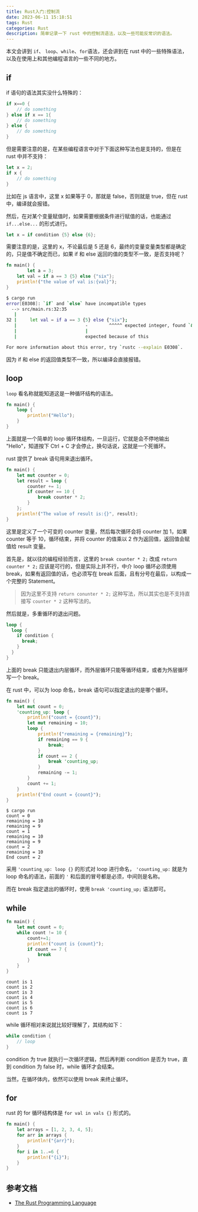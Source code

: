 ```yaml
---
title: Rust入门:控制流
date: 2023-06-11 15:18:51
tags: Rust
categories: Rust
description: 简单记录一下 rust 中的控制流语法，以及一些可能反常识的语法。
---
```


本文会讲到 `if`、 `loop`、`while`、`for`语法，还会讲到在 rust 中的一些特殊语法，以及在使用上和其他编程语言的一些不同的地方。

## if

if 语句的语法其实没什么特殊的：

```rust
if x==0 {
	// do something
} else if x == 1{
	// do something
} else {
	// do something
}
```

但是需要注意的是，在某些编程语言中对于下面这种写法也是支持的，但是在 rust 中并不支持：

```rust
let x = 2;
if x {
	// do something
}
```

比如在 js 语言中，这里 x 如果等于 0，那就是 false，否则就是 true，但在 rust 中，编译就会报错。

然后，在对某个变量赋值时，如果需要根据条件进行赋值的话，也能通过 `if...else...` 的形式进行。

```rust
let x = if condition {5} else {6};
```

需要注意的是，这里的 x，不论最后是 5 还是 6，最终的变量变量类型都是确定的，只是值不确定而已，如果 if 和 else 返回的值的类型不一致，是否支持呢？

```rust
fn main() {
		let a = 3;
    let val = if a == 3 {5} else {"six"};
    println!("the value of val is:{val}");
}
```

```bash
$ cargo run
error[E0308]: `if` and `else` have incompatible types
  --> src/main.rs:32:35
   |
32 |     let val = if a == 3 {5} else {"six"};
   |                          -        ^^^^^ expected integer, found `&str`
   |                          |
   |                          expected because of this

For more information about this error, try `rustc --explain E0308`.
```

因为 if 和 else 的返回值类型不一致，所以编译会直接报错。

## loop

`loop` 看名称就能知道这是一种循环结构的语法。

```rust
fn main() {
	loop {
		println!("Hello");
	}
}
```

上面就是一个简单的 loop 循环体结构，一旦运行，它就是会不停地输出 "Hello"，知道按下 Ctrl + C 才会停止，换句话说，这就是一个死循环。

rust 提供了 break 语句用来退出循环。

```rust
fn main() {
    let mut counter = 0;
    let result = loop {
        counter += 1;
        if counter == 10 {
            break counter * 2;
        }
    };
    println!("The value of result is:{}", result);
}
```

这里是定义了一个可变的 counter 变量，然后每次循环会将 counter 加 1，如果 counter 等于 10，循环结束，并将 counter 的值乘以 2 作为返回值，返回值会赋值给 result 变量。

首先是，就以往的编程经验而言，这里的 `break counter * 2;` 改成 `return counter * 2;` 应该是可行的，但是实际上并不行，中介 loop 循环必须使用 break，如果有返回值的话，也必须写在 break 后面，且有分号在最后，以构成一个完整的 Statement。

> 因为这里不支持 `return conunter * 2;` 这种写法，所以其实也是不支持直接写 `counter * 2` 这种写法的。

然后就是，多重循环的退出问题。

```rust
loop {
  loop {
    if condition {
      break;
    }
  }
}
```

上面的 break 只能退出内层循环，而外层循环只能等循环结束，或者为外层循环写一个 break。

在 rust 中，可以为 loop 命名，break 语句可以指定退出的是哪个循环。

```rust
fn main() {
    let mut count = 0;
    'counting_up: loop {
        println!("count = {count}");
        let mut remaining = 10;
        loop {
            println!("remaining = {remaining}");
            if remaining == 9 {
                break;
            }
            if count == 2 {
                break 'counting_up;
            }
            remaining -= 1;
        }
        count += 1;
    }
    println!("End count = {count}");
}
```

```
$ cargo run
count = 0
remaining = 10
remaining = 9
count = 1
remaining = 10
remaining = 9
count = 2
remaining = 10
End count = 2
```

采用 `'counting_up: loop {}` 的形式对 loop 进行命名， `'counting_up:` 就是为 loop 命名的语法，前面的 `'` 和后面的冒号都是必须，中间则是名称。

而在 break 指定退出的循环时，使用 `break 'counting_up;` 语法即可。 

## while

```rust
fn main() {
    let mut count = 0;
    while count != 10 {
        count+=1;
        println!("count is {count}");
        if count == 7 {
            break
        }
    }
}
```

```
count is 1
count is 2
count is 3
count is 4
count is 5
count is 6
count is 7
```

while 循环相对来说就比较好理解了，其结构如下：

```rust
while condition {
	// loop
}
```

condition 为 true 就执行一次循环逻辑，然后再判断 condition 是否为 true，直到 condition 为 false 时，while 循环才会结束。

当然，在循环体内，依然可以使用 break 来终止循环。

## for

rust 的 for 循环结构体是 `for val in vals {}` 形式的。

```rust
fn main() {
    let arrays = [1, 2, 3, 4, 5];
    for arr in arrays {
        println!("{arr}");
    }
    for i in 1..=6 {
        println!("{i}");
    }
}
```

## 参考文档

* [The Rust Programming Language](https://doc.rust-lang.org/book/ch03-05-control-flow.html)

